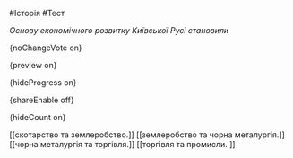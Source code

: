 #Історія #Тест

*Основу економічного розвитку Київської Русі становили*

{noChangeVote on}

{preview on}

{hideProgress on}

{shareEnable off}

{hideCount on}

[[скотарство та землеробство.]]
[[землеробство та чорна металургія.]]
[[чорна металургія та торгівля.]]
[[торгівля та промисли. ]]
